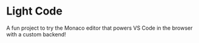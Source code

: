# Light Code

A fun project to try the Monaco editor that powers VS Code in the browser with a custom backend!